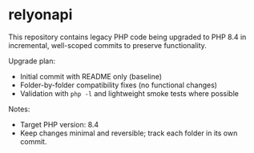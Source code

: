 # relyonapi

This repository contains legacy PHP code being upgraded to PHP 8.4 in incremental, well-scoped commits to preserve functionality.

Upgrade plan:
- Initial commit with README only (baseline)
- Folder-by-folder compatibility fixes (no functional changes)
- Validation with `php -l` and lightweight smoke tests where possible

Notes:
- Target PHP version: 8.4
- Keep changes minimal and reversible; track each folder in its own commit.
